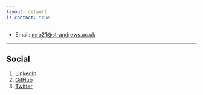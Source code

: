 ```yaml
---
layout: default
is_contact: true
---
```


* Email: [mrb21@st-andrews.ac.uk](mailto:mrb21@st-andrews.ac.uk)

---

## Social

1. [LinkedIn](https://www.linkedin.com/in/megan-briers/)
3. [GitHub](https://github.com/MegBriers)
2. [Twitter](https://twitter.com/meganbrierss)
